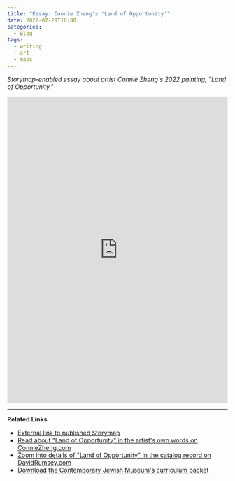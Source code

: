 ```yaml
---
title: "Essay: Connie Zheng's 'Land of Opportunity'"
date: 2022-07-29T18:00
categories:
  - Blog
tags:
  - writing
  - art
  - maps
---
```


*Storymap-enabled essay about artist Connie Zheng's 2022 painting, "Land of Opportunity."*

<iframe src="https://storymaps.arcgis.com/stories/eb7f18ec63aa412ead83e31eba6ea160?header" width="100%" height="700px" frameborder="0" allowfullscreen allow="geolocation">
  
</iframe>

---

**Related Links** 

* [External link to published Storymap](https://arcg.is/0yLia8) 
* [Read about "Land of Opportunity" in the artist's own words on ConnieZheng.com](https://www.conniezheng.com/land-of-opportunity)  
* [Zoom into details of  "Land of Opportunity" in the catalog record on DavidRumsey.com](https://www.davidrumsey.com/luna/servlet/detail/RUMSEY~8~1~348737~90116370:Land-of-Opportunity?qvq=q%3Aconnie+zheng%3Bsort%3APub_List_No_InitialSort%2CPub_Date%2CPub_List_No%2CSeries_No%3Blc%3ARUMSEY%7E8%7E1&mi=0&trs=2)   
* [Download the Contemporary Jewish Museum's curriculum packet](https://res.cloudinary.com/the-contemporary-jewish-museum/image/upload/v1663707003/2022_Tikkun_Lesson_Plan_Environmental_Justice_Maps_v03_5_uii6ct.pdf)
    
